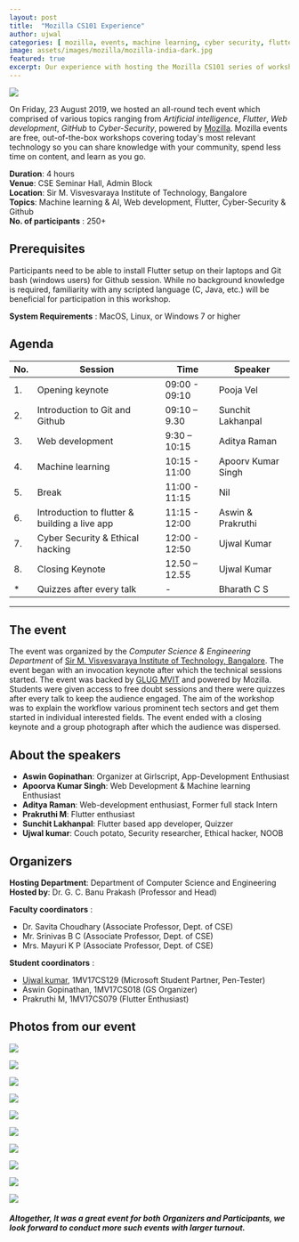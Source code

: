 ```yaml
---
layout: post
title:  "Mozilla CS101 Experience"
author: ujwal
categories: [ mozilla, events, machine learning, cyber security, flutter ]
image: assets/images/mozilla/mozilla-india-dark.jpg
featured: true
excerpt: Our experience with hosting the Mozilla CS101 series of workshops at Sir M. Visvesvaraya Institute of Technology, Bangalore.
---
```

<!-- Add post written in markdown or html below -->

![](/assets/images/mozilla-cs101/img_1.jpg)

On Friday, 23 August 2019, we hosted an all-round tech event which comprised of various topics ranging from *Artificial intelligence*, *Flutter*, *Web development*, *GitHub* to *Cyber-Security*, powered by [Mozilla](https://mozillaindia.org/). Mozilla events are free, out-of-the-box workshops covering today&#39;s most relevant technology so you can share knowledge with your community, spend less time on content, and learn as you go.

**Duration**: 4 hours  
**Venue**: CSE Seminar Hall, Admin Block  
**Location**: Sir M. Visvesvaraya Institute of Technology, Bangalore  
**Topics**: Machine learning &amp; AI, Web development, Flutter, Cyber-Security &amp; Github  
**No. of participants** : 250+

## Prerequisites

Participants need to be able to install Flutter setup on their laptops and Git bash (windows users) for Github session. While no background knowledge is required, familiarity with any scripted language (C, Java, etc.) will be beneficial for participation in this workshop.

**System Requirements** : MacOS, Linux, or Windows 7 or higher

## Agenda

| **No.** | **Session** | **Time** | **Speaker** |
| --- | --- | --- | --- |
| 1. | Opening keynote | 09:00 - 09:10 | Pooja Vel |
| 2. | Introduction to Git and Github | 09:10 – 9.30 | Sunchit Lakhanpal |
| 3. | Web development | 9:30 – 10:15 | Aditya Raman |
| 4. | Machine learning | 10:15 - 11:00 | Apoorv Kumar Singh |
| 5. |  Break | 11:00 - 11:15 | Nil |
| 6. | Introduction to flutter &amp; building a live app | 11:15 - 12:00 | Aswin &amp; Prakruthi |
| 7. | Cyber Security &amp; Ethical hacking | 12:00 - 12:50 | Ujwal Kumar |
| 8. | Closing Keynote | 12.50 – 12.55 | Ujwal Kumar |
| \* | Quizzes after every talk | - | Bharath C S |

---
## The event

The event was organized by the _Computer Science &amp; Engineering Department_ of [Sir M. Visvesvaraya Institute of Technology, Bangalore](http://sirmvit.edu/). The event began with an invocation keynote after which the technical sessions started. The event was backed by [GLUG MVIT](https://www.glugmvit.com/) and powered by Mozilla. Students were given access to free doubt sessions and there were quizzes after every talk to keep the audience engaged. The aim of the workshop was to explain the workflow various prominent tech sectors and get them started in individual interested fields. The event ended with a closing keynote and a group photograph after which the audience was dispersed.

## About the speakers

- **Aswin Gopinathan**: Organizer at Girlscript, App-Development Enthusiast
- **Apoorva Kumar Singh**: Web Development &amp; Machine learning Enthusiast
- **Aditya Raman**: Web-development enthusiast, Former full stack Intern
- **Prakruthi M**: Flutter enthusiast
- **Sunchit Lakhanpal**: Flutter based app developer, Quizzer
- **Ujwal kumar**: Couch potato, Security researcher, Ethical hacker, NOOB

## Organizers

**Hosting Department**: Department of Computer Science and Engineering  
**Hosted by**: Dr. G. C. Banu Prakash (Professor and Head)

**Faculty coordinators** :

- Dr. Savita Choudhary (Associate Professor, Dept. of CSE)
- Mr. Srinivas B C (Associate Professor, Dept. of CSE)
- Mrs. Mayuri K P (Associate Professor, Dept. of CSE)

**Student coordinators** :

- [Ujwal kumar](https://www.linkedin.com/in/ujwal-kumar-a096b179/), 1MV17CS129 (Microsoft Student Partner, Pen-Tester)
- Aswin Gopinathan, 1MV17CS018 (GS Organizer)
- Prakruthi M, 1MV17CS079 (Flutter Enthusiast)

## Photos from our event

![](/assets/images/mozilla-cs101/img_2.jpg)

![](/assets/images/mozilla-cs101/img_3.jpg)

![](/assets/images/mozilla-cs101/img_4.jpg)

![](/assets/images/mozilla-cs101/img_5.jpg)

![](/assets/images/mozilla-cs101/img_6.jpg)

![](/assets/images/mozilla-cs101/img_7.jpg)

![](/assets/images/mozilla-cs101/img_9.jpg)

![](/assets/images/mozilla-cs101/img_10.jpg)

![](/assets/images/mozilla-cs101/img_11.jpg)

![](/assets/images/mozilla-cs101/img_12.jpg)

##### Altogether, It was a great event for both Organizers and Participants, we look forward to conduct more such events with larger turnout.
